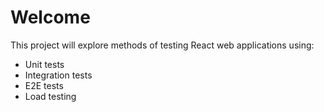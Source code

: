 # Welcome

This project will explore methods of testing React web applications using:

- Unit tests
- Integration tests
- E2E tests
- Load testing
